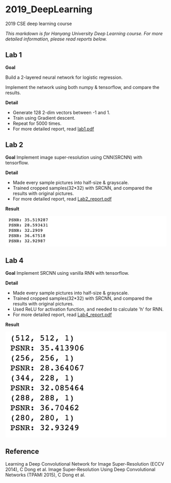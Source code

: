# 2019_DeepLearning
2019 CSE deep learning course

*This markdown is for Hanyang University Deep Learning course.
For more detailed information, please read reports below.*


## **Lab 1**
**Goal**

Build a 2-layered neural network for logistic regression. 

Implement the network using both numpy & tensorflow, and compare the results.

**Detail**
* Generate 128 2-dim vectors between -1 and 1.
* Train using Gradient descent.
* Repeat for 5000 times.
* For more detailed report, read [lab1.pdf](./lab1/lab1.pdf)


## **Lab 2**
**Goal**
Implement image super-resolution using CNN(SRCNN) with tensorflow.


**Detail**
* Made every sample pictures into half-size & grayscale.
* Trained cropped samples(32*32) with SRCNN, and compared the results with original pictures.
* For more detailed report, read [Lab2_report.pdf](./lab2/Lab2_report.pdf.pdf)

**Result**

![result](./lab2/PSNR_Set5.png)




## **Lab 4**

**Goal**
Implement SRCNN using vanilla RNN with tensorflow.

**Detail**
* Made every sample pictures into half-size & grayscale.
* Trained cropped samples(32*32) with SRCNN, and compared the results with original pictures.
* Used ReLU for activation function, and needed to calculate 'h' for RNN.
* For more detailed report, read [Lab4_report.pdf](./lab4/Lab4_report.pdf.pdf)

**Result**

![result](./lab4/PSNR_Set5.png)


## **Reference**
Learning a Deep Convolutional Network for Image Super-Resolution (ECCV 2014), C Dong et al.
Image Super-Resolution Using Deep Convolutional Networks (TPAMI 2015), C Dong et al.

